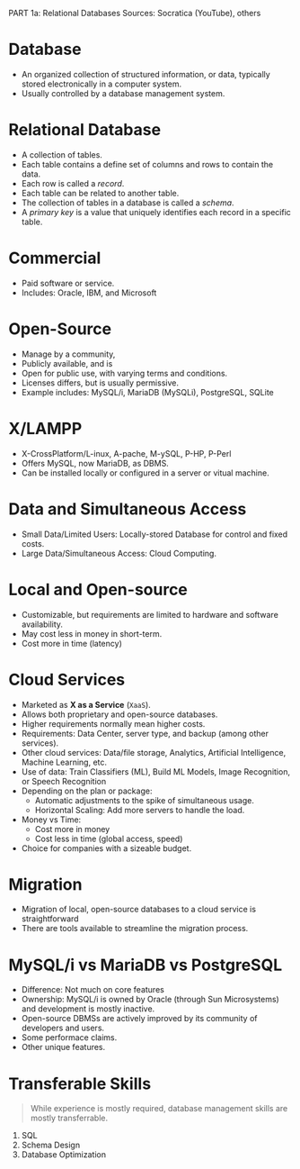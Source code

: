 PART 1a: Relational Databases
Sources: Socratica (YouTube), others


# Database
 * An organized collection of structured information, or data, typically stored electronically in a computer system.
 * Usually controlled by a database management system.

# Relational Database
 - A collection of tables.
 - Each table contains a define set of columns and rows to contain the data.
 - Each row is called a *record*.
 - Each table can be related to another table.
 - The collection of tables in a database is called a *schema*.
 - A *primary key* is a value that uniquely identifies each record in a specific table.

# Commercial
 * Paid software or service.
 * Includes: Oracle, IBM, and Microsoft  
     
# Open-Source
 * Manage by a community, 
 * Publicly available, and is 
 * Open for public use, with varying terms and conditions.
 * Licenses differs, but is usually permissive.
 * Example includes: MySQL/i, MariaDB (MySQLi), PostgreSQL, SQLite 
 
# X/LAMPP
 * X-CrossPlatform/L-inux, A-pache, M-ySQL, P-HP, P-Perl
 * Offers MySQL, now MariaDB, as DBMS.
 * Can be installed locally or configured in a server or vitual machine.
 
# Data and Simultaneous Access
 * Small Data/Limited Users: Locally-stored Database for control and fixed costs. 
 * Large Data/Simultaneous Access: Cloud Computing. 
 
# Local and Open-source 
 * Customizable, but requirements are limited to hardware and software availability.
 * May cost less in money in short-term.
 * Cost more in time (latency) 
 
# Cloud Services
 * Marketed as **X as a Service** (`XaaS`).
 * Allows both proprietary and open-source databases.
 * Higher requirements normally mean higher costs.
 * Requirements: Data Center, server type, and backup (among other services).
 * Other cloud services: Data/file storage, Analytics, Artificial Intelligence, Machine Learning, etc. 
 * Use of data: Train Classifiers (ML), Build ML Models, Image Recognition, or Speech Recognition
 * Depending on the plan or package:
     - Automatic adjustments to the spike of simultaneous usage.
     - Horizontal Scaling: Add more servers to handle the load.
 * Money vs Time:
     - Cost more in money 
     - Cost less in time (global access, speed)
 * Choice for companies with a sizeable budget.
 
# Migration 
 * Migration of local, open-source databases to a cloud service is straightforward
 * There are tools available to streamline the migration process.
 
# MySQL/i vs MariaDB vs PostgreSQL 
 * Difference: Not much on core features 
 * Ownership: MySQL/i is owned by Oracle (through Sun Microsystems) and development is mostly inactive.
 * Open-source DBMSs are actively improved by its community of developers and users.
 * Some performace claims.
 * Other unique features.
 
# Transferable Skills 
 > While experience is mostly required, database management skills are mostly transferrable.
 1. SQL 
 2. Schema Design 
 3. Database Optimization 